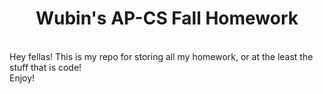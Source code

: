 <center> <h1> Wubin's AP-CS Fall Homework </h1> </center>

<br> Hey fellas! This is my repo for storing all my homework, or at the least the stuff that is code!
<br> Enjoy!
